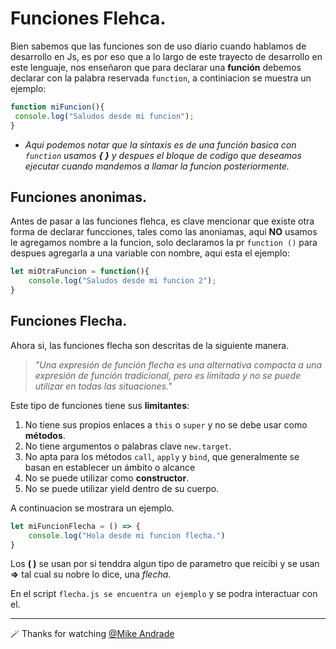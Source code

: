 # Funciones Flehca.

Bien sabemos que las funciones son de uso diario cuando hablamos de desarrollo en Js, es por eso que a lo largo de este trayecto de desarrollo en este lenguaje, nos enseñaron que para declarar una **función** debemos declarar con la palabra reservada `function`, a continiacion se muestra un ejemplo:
````javascript
function miFuncion(){
 console.log("Saludos desde mi funcion");   
}
````
- _Aqui podemos notar que la sintaxis es de una función basica con `function` usamos **{ }** y despues el bloque de codigo que deseamos ejecutar cuando mandemos a llamar la funcion posteriormente._

## Funciones anonimas.
Antes de pasar a las funciones flehca, es clave mencionar que existe otra forma de declarar funcciones, tales como las anoniamas, aqui **NO** usamos le agregamos nombre a la funcion, solo declaramos la pr `function ()` para despues agregarla a una variable con nombre, aqui esta el ejemplo:
````javascript
let miOtraFuncion = function(){
    console.log("Saludos desde mi funcion 2");
}
````

## Funciones Flecha.
Ahora si, las funciones flecha son descritas de la siguiente manera.

> _"Una expresión de función flecha es una alternativa compacta a una expresión de función tradicional, pero es limitada y no se puede utilizar en todas las situaciones."_

Este tipo de funciones tiene  sus **limitantes**:
1. No tiene sus propios enlaces a `this` o `super` y no se debe usar como **métodos**.
2. No tiene argumentos o palabras clave `new.target`.
3. No apta para los métodos `call`, `apply` y `bind`, que generalmente se basan en establecer un ámbito o alcance
4. No se puede utilizar como **constructor**.
5. No se puede utilizar yield dentro de su cuerpo.

A continuacion se mostrara un ejemplo.

````javascript
let miFuncionFlecha = () => {
    console.log("Hola desde mi funcion flecha.")
}
````
Los **( )** se usan por si tenddra algun tipo de parametro que reicibi y se usan **=>** tal cual su nobre lo dice, una _flecha_.

En el script `flecha.js se encuentra un ejemplo` y se podra interactuar con el.

--- 

🪄 Thanks for watching [@Mike Andrade](https://github.com/Mike-std-cpu)